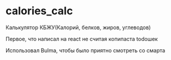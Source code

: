 # calories_calc

Калькулятор КБЖУ(Калорий, белков, жиров, углеводов)

Первое, что написал на react не считая копипаста todoшек

Использовал Bulma, чтобы было приятно смотреть со смарта
